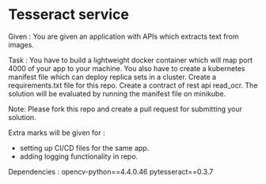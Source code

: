 # Tesseract service

Given : You are given an application with APIs which extracts text from images. 

Task : You have to build a lightweight docker container which will map port 4000 of your app to your machine. 
You also have to create a kubernetes manifest file which can deploy replica sets in a cluster. 
Create a requirements.txt file for this repo. 
Create a contract of rest api read_ocr.
The solution will be evaluated by running the manifest file on minikube. 

Note:
Please fork this repo and create a pull request for submitting your solution. 

Extra marks will be given for : 
- setting up CI/CD files for the same app. 
- adding logging functionality in repo.

Dependencies : 
opencv-python==4.4.0.46
pytesseract==0.3.7
